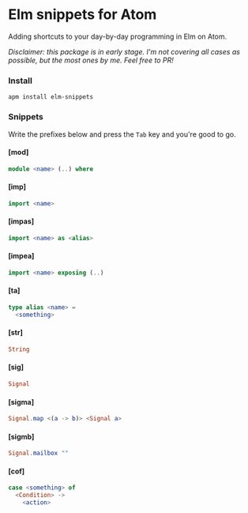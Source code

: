 # Elm snippets for Atom

Adding shortcuts to your day-by-day programming in Elm on Atom.

_Disclaimer: this package is in early stage. I'm not covering all cases as possible, but the most ones by me. Feel free to PR!_

### Install

`apm install elm-snippets`

### Snippets

Write the prefixes below and press the `Tab` key and you're good to go.

#### [mod]

```elm
module <name> (..) where
```

#### [imp]

```elm
import <name>
```

#### [impas]

```elm
import <name> as <alias>
```

#### [impea]

```elm
import <name> exposing (..)
```

#### [ta]

```elm
type alias <name> =
  <something>
```

#### [str]

```elm
String
```

#### [sig]

```elm
Signal
```

#### [sigma]

```elm
Signal.map <(a -> b)> <Signal a>
```

#### [sigmb]

```elm
Signal.mailbox ""
```

#### [cof]

```elm
case <something> of
  <Condition> ->
    <action>
```
